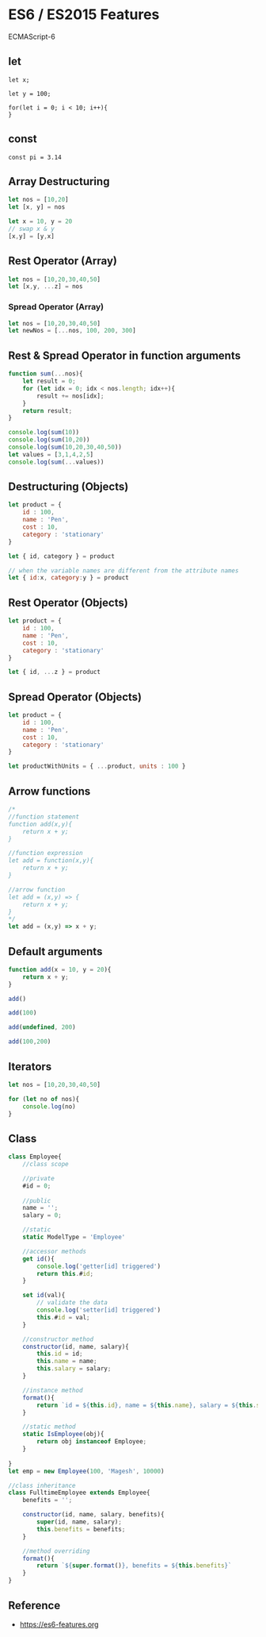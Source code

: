 # ES6 / ES2015 Features
ECMAScript-6

## let
```JS
let x;

let y = 100;

for(let i = 0; i < 10; i++){
}
```
## const
```JS
const pi = 3.14
```
## Array Destructuring
```js
let nos = [10,20]
let [x, y] = nos
```

```js
let x = 10, y = 20
// swap x & y
[x,y] = [y,x]
```
## Rest Operator (Array)
```js
let nos = [10,20,30,40,50]
let [x,y, ...z] = nos
```
### Spread Operator (Array)
```js
let nos = [10,20,30,40,50]
let newNos = [...nos, 100, 200, 300]
```
## Rest & Spread Operator in function arguments
```js
function sum(...nos){
    let result = 0;
    for (let idx = 0; idx < nos.length; idx++){
        result += nos[idx];
    }
    return result;
}

console.log(sum(10))
console.log(sum(10,20))
console.log(sum(10,20,30,40,50))
let values = [3,1,4,2,5]
console.log(sum(...values))
```

## Destructuring (Objects)
```js
let product = {
    id : 100,
    name : 'Pen',
    cost : 10,
    category : 'stationary'
}

let { id, category } = product

// when the variable names are different from the attribute names
let { id:x, category:y } = product

```
## Rest Operator (Objects)
```js
let product = {
    id : 100,
    name : 'Pen',
    cost : 10,
    category : 'stationary'
}

let { id, ...z } = product
```
## Spread Operator (Objects)
```js
let product = {
    id : 100,
    name : 'Pen',
    cost : 10,
    category : 'stationary'
}

let productWithUnits = { ...product, units : 100 }
```
## Arrow functions
```js
/*
//function statement
function add(x,y){
    return x + y;
}

//function expression
let add = function(x,y){
    return x + y;
}

//arrow function
let add = (x,y) => {
    return x + y;
}
*/
let add = (x,y) => x + y;
```
## Default arguments
```js
function add(x = 10, y = 20){
    return x + y;
}

add()

add(100)

add(undefined, 200)

add(100,200)
```
## Iterators
```js
let nos = [10,20,30,40,50]

for (let no of nos){
    console.log(no)
}
```
## Class
```js
class Employee{
    //class scope

    //private
    #id = 0;
 
    //public
    name = '';
    salary = 0;

    //static
    static ModelType = 'Employee'

    //accessor methods
    get id(){
        console.log('getter[id] triggered')
        return this.#id;
    }

    set id(val){
        // validate the data
        console.log('setter[id] triggered')
        this.#id = val;
    }

    //constructor method
    constructor(id, name, salary){
        this.id = id;
        this.name = name;
        this.salary = salary;
    }

    //instance method
    format(){
        return `id = ${this.id}, name = ${this.name}, salary = ${this.salary}`
    }

    //static method
    static IsEmployee(obj){
        return obj instanceof Employee;
    }
    
}
let emp = new Employee(100, 'Magesh', 10000)

```

```js
//class inheritance
class FulltimeEmployee extends Employee{
    benefits = '';

    constructor(id, name, salary, benefits){
        super(id, name, salary);
        this.benefits = benefits;
    }

    //method overriding
    format(){
        return `${super.format()}, benefits = ${this.benefits}`
    }
}
```

## Reference
- https://es6-features.org

